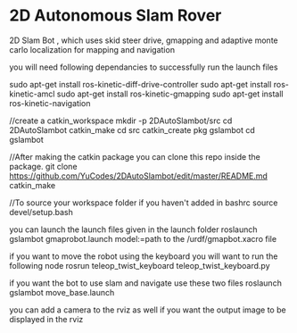 # 2D Autonomous Slam Rover
2D Slam Bot , which uses skid steer drive, gmapping and adaptive monte carlo localization for mapping and navigation

you will need following dependancies to successfully run the launch files

sudo apt-get install ros-kinetic-diff-drive-controller
sudo apt-get install ros-kinetic-amcl
sudo apt-get install ros-kinetic-gmapping
sudo apt-get install ros-kinetic-navigation


//create a catkin_workspace
mkdir -p 2DAutoSlambot/src
cd 2DAutoSlambot
catkin_make
cd src
catkin_create pkg gslambot
cd gslambot

//After making the catkin package you can clone this repo inside the package.
git clone  https://github.com/YuCodes/2DAutoSlambot/edit/master/README.md
catkin_make

//To source your workspace folder if you haven't added in bashrc
source devel/setup.bash 

you can launch the launch files given in the launch folder
roslaunch gslambot gmaprobot.launch model:=path to the /urdf/gmapbot.xacro file

if you want to move the robot using the keyboard you will want to run the following node
rosrun teleop_twist_keyboard teleop_twist_keyboard.py
 
if you want the bot to use slam and navigate use these two files
roslaunch gslambot move_base.launch

you can add a camera to the rviz as well if you want the output image to be displayed in the rviz
 
